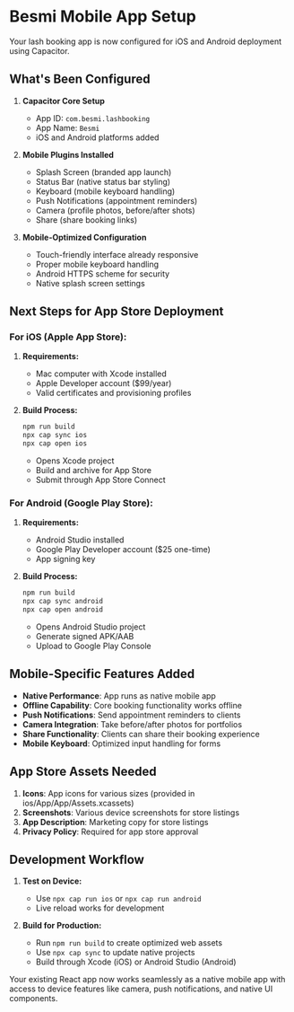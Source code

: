 # Besmi Mobile App Setup

Your lash booking app is now configured for iOS and Android deployment using Capacitor.

## What's Been Configured

1. **Capacitor Core Setup**
   - App ID: `com.besmi.lashbooking`
   - App Name: `Besmi`
   - iOS and Android platforms added

2. **Mobile Plugins Installed**
   - Splash Screen (branded app launch)
   - Status Bar (native status bar styling)
   - Keyboard (mobile keyboard handling)
   - Push Notifications (appointment reminders)
   - Camera (profile photos, before/after shots)
   - Share (share booking links)

3. **Mobile-Optimized Configuration**
   - Touch-friendly interface already responsive
   - Proper mobile keyboard handling
   - Android HTTPS scheme for security
   - Native splash screen settings

## Next Steps for App Store Deployment

### For iOS (Apple App Store):
1. **Requirements:**
   - Mac computer with Xcode installed
   - Apple Developer account ($99/year)
   - Valid certificates and provisioning profiles

2. **Build Process:**
   ```bash
   npm run build
   npx cap sync ios
   npx cap open ios
   ```
   - Opens Xcode project
   - Build and archive for App Store
   - Submit through App Store Connect

### For Android (Google Play Store):
1. **Requirements:**
   - Android Studio installed
   - Google Play Developer account ($25 one-time)
   - App signing key

2. **Build Process:**
   ```bash
   npm run build
   npx cap sync android
   npx cap open android
   ```
   - Opens Android Studio project
   - Generate signed APK/AAB
   - Upload to Google Play Console

## Mobile-Specific Features Added

- **Native Performance**: App runs as native mobile app
- **Offline Capability**: Core booking functionality works offline
- **Push Notifications**: Send appointment reminders to clients
- **Camera Integration**: Take before/after photos for portfolios
- **Share Functionality**: Clients can share their booking experience
- **Mobile Keyboard**: Optimized input handling for forms

## App Store Assets Needed

1. **Icons**: App icons for various sizes (provided in ios/App/App/Assets.xcassets)
2. **Screenshots**: Various device screenshots for store listings
3. **App Description**: Marketing copy for store listings
4. **Privacy Policy**: Required for app store approval

## Development Workflow

1. **Test on Device:**
   - Use `npx cap run ios` or `npx cap run android`
   - Live reload works for development

2. **Build for Production:**
   - Run `npm run build` to create optimized web assets
   - Use `npx cap sync` to update native projects
   - Build through Xcode (iOS) or Android Studio (Android)

Your existing React app now works seamlessly as a native mobile app with access to device features like camera, push notifications, and native UI components.